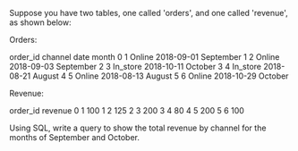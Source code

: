 Suppose you have two tables, one called 'orders', and one called 'revenue', as shown below: 
    

    

 Orders: 


    
order_id	channel	date	month
0	1	Online	2018-09-01	September
1	2	Online	2018-09-03	September
2	3	In_store	2018-10-11	October
3	4	In_store	2018-08-21	August
4	5	Online	2018-08-13	August
5	6	Online	2018-10-29	October
    

    
 Revenue: 


    
order_id	revenue
0	1	100
1	2	125
2	3	200
3	4	80
4	5	200
5	6	100
    

    
    
 Using SQL, write a query to show the total revenue by channel for the months of September and October.